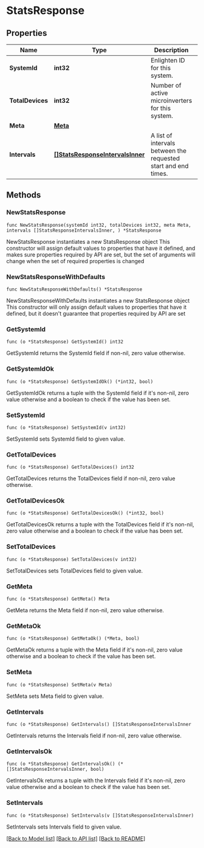 # StatsResponse

## Properties

Name | Type | Description | Notes
------------ | ------------- | ------------- | -------------
**SystemId** | **int32** | Enlighten ID for this system. | 
**TotalDevices** | **int32** | Number of active microinverters for this system. | 
**Meta** | [**Meta**](Meta.md) |  | 
**Intervals** | [**[]StatsResponseIntervalsInner**](StatsResponseIntervalsInner.md) | A list of intervals between the requested start and end times. | 

## Methods

### NewStatsResponse

`func NewStatsResponse(systemId int32, totalDevices int32, meta Meta, intervals []StatsResponseIntervalsInner, ) *StatsResponse`

NewStatsResponse instantiates a new StatsResponse object
This constructor will assign default values to properties that have it defined,
and makes sure properties required by API are set, but the set of arguments
will change when the set of required properties is changed

### NewStatsResponseWithDefaults

`func NewStatsResponseWithDefaults() *StatsResponse`

NewStatsResponseWithDefaults instantiates a new StatsResponse object
This constructor will only assign default values to properties that have it defined,
but it doesn't guarantee that properties required by API are set

### GetSystemId

`func (o *StatsResponse) GetSystemId() int32`

GetSystemId returns the SystemId field if non-nil, zero value otherwise.

### GetSystemIdOk

`func (o *StatsResponse) GetSystemIdOk() (*int32, bool)`

GetSystemIdOk returns a tuple with the SystemId field if it's non-nil, zero value otherwise
and a boolean to check if the value has been set.

### SetSystemId

`func (o *StatsResponse) SetSystemId(v int32)`

SetSystemId sets SystemId field to given value.


### GetTotalDevices

`func (o *StatsResponse) GetTotalDevices() int32`

GetTotalDevices returns the TotalDevices field if non-nil, zero value otherwise.

### GetTotalDevicesOk

`func (o *StatsResponse) GetTotalDevicesOk() (*int32, bool)`

GetTotalDevicesOk returns a tuple with the TotalDevices field if it's non-nil, zero value otherwise
and a boolean to check if the value has been set.

### SetTotalDevices

`func (o *StatsResponse) SetTotalDevices(v int32)`

SetTotalDevices sets TotalDevices field to given value.


### GetMeta

`func (o *StatsResponse) GetMeta() Meta`

GetMeta returns the Meta field if non-nil, zero value otherwise.

### GetMetaOk

`func (o *StatsResponse) GetMetaOk() (*Meta, bool)`

GetMetaOk returns a tuple with the Meta field if it's non-nil, zero value otherwise
and a boolean to check if the value has been set.

### SetMeta

`func (o *StatsResponse) SetMeta(v Meta)`

SetMeta sets Meta field to given value.


### GetIntervals

`func (o *StatsResponse) GetIntervals() []StatsResponseIntervalsInner`

GetIntervals returns the Intervals field if non-nil, zero value otherwise.

### GetIntervalsOk

`func (o *StatsResponse) GetIntervalsOk() (*[]StatsResponseIntervalsInner, bool)`

GetIntervalsOk returns a tuple with the Intervals field if it's non-nil, zero value otherwise
and a boolean to check if the value has been set.

### SetIntervals

`func (o *StatsResponse) SetIntervals(v []StatsResponseIntervalsInner)`

SetIntervals sets Intervals field to given value.



[[Back to Model list]](../README.md#documentation-for-models) [[Back to API list]](../README.md#documentation-for-api-endpoints) [[Back to README]](../README.md)


